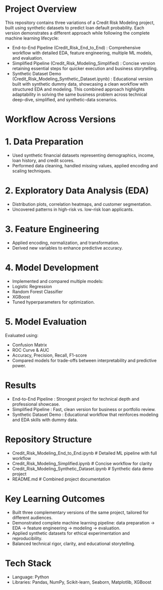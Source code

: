 # Project Overview
This repository contains three variations of a Credit Risk Modeling project, built using synthetic datasets to predict loan default probability. Each version demonstrates a different approach while following the complete machine learning lifecycle:
- End-to-End Pipeline (Credit_Risk_End_to_End) : Comprehensive workflow with detailed EDA, feature engineering, multiple ML models, and evaluation.
- Simplified Pipeline (Credit_Risk_Modeling_Simplified) : Concise version retaining essential steps for quicker execution and business storytelling.
- Synthetic Dataset Demo (Credit_Risk_Modeling_Synthetic_Dataset.ipynb) : Educational version built with synthetic dummy data, showcasing a clean workflow with structured EDA and modeling.
This combined approach highlights adaptability in solving the same business problem across technical deep-dive, simplified, and synthetic-data scenarios.

# Workflow Across Versions

# 1. Data Preparation
- Used synthetic financial datasets representing demographics, income, loan history, and credit scores.
- Performed data cleaning, handled missing values, applied encoding and scaling techniques.

# 2. Exploratory Data Analysis (EDA)
- Distribution plots, correlation heatmaps, and customer segmentation.
- Uncovered patterns in high-risk vs. low-risk loan applicants.

# 3. Feature Engineering
- Applied encoding, normalization, and transformation.
- Derived new variables to enhance predictive accuracy.

# 4. Model Development
- Implemented and compared multiple models:
- Logistic Regression
- Random Forest Classifier
- XGBoost
- Tuned hyperparameters for optimization.

# 5. Model Evaluation
Evaluated using:
- Confusion Matrix
- ROC Curve & AUC
- Accuracy, Precision, Recall, F1-score
- Compared models for trade-offs between interpretability and predictive power.

# Results
- End-to-End Pipeline : Strongest project for technical depth and professional showcase.
- Simplified Pipeline : Fast, clean version for business or portfolio review.
- Synthetic Dataset Demo :  Educational workflow that reinforces modeling and EDA skills with dummy data.

# Repository Structure
- Credit_Risk_Modeling_End_to_End.ipynb                 # Detailed ML pipeline with full workflow
- Credit_Risk_Modeling_Simplified.ipynb                 # Concise workflow for clarity
- Credit_Risk_Modeling_Synthetic_Dataset.ipynb          # Synthetic data demo project
- README.md                                             # Combined project documentation

# Key Learning Outcomes
- Built three complementary versions of the same project, tailored for different audiences.
- Demonstrated complete machine learning pipeline: data preparation → EDA → feature engineering → modeling → evaluation.
- Applied synthetic datasets for ethical experimentation and reproducibility.
- Balanced technical rigor, clarity, and educational storytelling.

# Tech Stack
- Language: Python
- Libraries: Pandas, NumPy, Scikit-learn, Seaborn, Matplotlib, XGBoost
